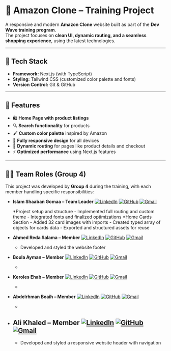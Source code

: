 # 🛒 Amazon Clone – Training Project

A responsive and modern **Amazon Clone** website built as part of the **Dev Wave training program**.  
The project focuses on **clean UI, dynamic routing, and a seamless shopping experience**, using the latest technologies.

---

## 🚀 **Tech Stack**

- **Framework:** Next.js (with TypeScript)
- **Styling:** Tailwind CSS (customized color palette and fonts)
- **Version Control:** Git & GitHub

---

## 🎨 **Features**

- 🛍️ **Home Page with product listings**
- 🔍 **Search functionality** for products
- 🖌️ **Custom color palette** inspired by Amazon
- 📱 **Fully responsive design** for all devices
- 🔄 **Dynamic routing** for pages like product details and checkout
- ⚡ **Optimized performance** using Next.js features

---

## 👨‍💻 **Team Roles (Group 4)**

This project was developed by **Group 4** during the training, with each member handling specific responsibilities:

- **Islam Shaaban Gomaa – Team Leader** [![LinkedIn](https://img.shields.io/badge/LinkedIn-blue?logo=linkedin&logoColor=white)](https://www.linkedin.com/in/eslamshaban060/) [![GitHub](https://img.shields.io/badge/GitHub-black?logo=github&logoColor=white)](https://github.com/eslamshaban060) [![Gmail](https://img.shields.io/badge/Email-red?logo=gmail&logoColor=white)](mailto:eslamshaban060@gmail.com)

  *Project setup and structure - Implemented full routing and custom theme - Integrated fonts and finalized optimizations
  *Home Cards Section - Added 32 card images with imports - Created typed array of objects for cards data - Exported and structured assets for reuse

- **Ahmed Reda Salama – Member** [![LinkedIn](https://img.shields.io/badge/LinkedIn-blue?logo=linkedin&logoColor=white)](https://www.linkedin.com/in/ahmed-reda-salama-962864292/) [![GitHub](https://img.shields.io/badge/GitHub-black?logo=github&logoColor=white)](https://github.com/Ahmed-RS-22) [![Gmail](https://img.shields.io/badge/Email-red?logo=gmail&logoColor=white)](mailto:ahmed.rs.1532@gmail.com)

  - Developed and styled the website footer

- **Boula Ayman – Member** [![LinkedIn](https://img.shields.io/badge/LinkedIn-blue?logo=linkedin&logoColor=white)](https://www.linkedin.com/in/boula-ayman-3a86581b0?utm_source=share&utm_campaign=share_via&utm_content=profile&utm_medium=android_app) [![GitHub](https://img.shields.io/badge/GitHub-black?logo=github&logoColor=white)](https://github.com/Boula-Ayman) [![Gmail](https://img.shields.io/badge/Email-red?logo=gmail&logoColor=white)](mailto:boulaaymanzaher@gmail.com)

  -

- **Keroles Ehab – Member** [![LinkedIn](https://img.shields.io/badge/LinkedIn-blue?logo=linkedin&logoColor=white)](https://www.linkedin.com/in/keroles-ehab-62b83a186/) [![GitHub](https://img.shields.io/badge/GitHub-black?logo=github&logoColor=white)](https://github.com/KerolesEhab97) [![Gmail](https://img.shields.io/badge/Email-red?logo=gmail&logoColor=white)](mailto:kerolesehab85@gmail.com)

  -

- **Abdelrhman Beaih – Member** [![LinkedIn](https://img.shields.io/badge/LinkedIn-blue?logo=linkedin&logoColor=white)](https://www.linkedin.com/in/abdelrhman-beaih) [![GitHub](https://img.shields.io/badge/GitHub-black?logo=github&logoColor=white)](https://github.com/Abdobeaih) [![Gmail](https://img.shields.io/badge/Email-red?logo=gmail&logoColor=white)](mailto:abdobeaih43@gmail.com)

  -

- ## **Ali Khaled – Member** [![LinkedIn](https://img.shields.io/badge/LinkedIn-blue?logo=linkedin&logoColor=white)](https://www.linkedin.com/in/iamaly) [![GitHub](https://img.shields.io/badge/GitHub-black?logo=github&logoColor=white)](https://github.com/iamali-stack) [![Gmail](https://img.shields.io/badge/Email-red?logo=gmail&logoColor=white)](mailto:icyalikhaled2013@gmail.com)
  - Developed and styled a responsive website header with navigation
